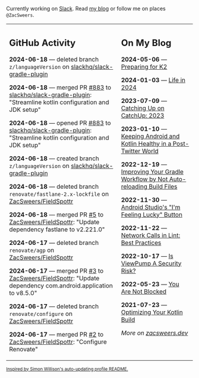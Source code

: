 Currently working on [Slack](https://slack.com/). Read [my blog](https://zacsweers.dev/) or follow me on places `@ZacSweers`.

<table><tr><td valign="top" width="60%">

## GitHub Activity
<!-- githubActivity starts -->
**2024-06-18** — deleted branch `z/languageVersion` on [slackhq/slack-gradle-plugin](https://github.com/slackhq/slack-gradle-plugin)

**2024-06-18** — merged PR [#883](https://github.com/slackhq/slack-gradle-plugin/pull/883) to [slackhq/slack-gradle-plugin](https://github.com/slackhq/slack-gradle-plugin): "Streamline kotlin configuration and JDK setup"

**2024-06-18** — opened PR [#883](https://github.com/slackhq/slack-gradle-plugin/pull/883) to [slackhq/slack-gradle-plugin](https://github.com/slackhq/slack-gradle-plugin): "Streamline kotlin configuration and JDK setup"

**2024-06-18** — created branch `z/languageVersion` on [slackhq/slack-gradle-plugin](https://github.com/slackhq/slack-gradle-plugin)

**2024-06-18** — deleted branch `renovate/fastlane-2.x-lockfile` on [ZacSweers/FieldSpottr](https://github.com/ZacSweers/FieldSpottr)

**2024-06-18** — merged PR [#5](https://github.com/ZacSweers/FieldSpottr/pull/5) to [ZacSweers/FieldSpottr](https://github.com/ZacSweers/FieldSpottr): "Update dependency fastlane to v2.221.0"

**2024-06-17** — deleted branch `renovate/agp` on [ZacSweers/FieldSpottr](https://github.com/ZacSweers/FieldSpottr)

**2024-06-17** — merged PR [#3](https://github.com/ZacSweers/FieldSpottr/pull/3) to [ZacSweers/FieldSpottr](https://github.com/ZacSweers/FieldSpottr): "Update dependency com.android.application to v8.5.0"

**2024-06-17** — deleted branch `renovate/configure` on [ZacSweers/FieldSpottr](https://github.com/ZacSweers/FieldSpottr)

**2024-06-17** — merged PR [#2](https://github.com/ZacSweers/FieldSpottr/pull/2) to [ZacSweers/FieldSpottr](https://github.com/ZacSweers/FieldSpottr): "Configure Renovate"
<!-- githubActivity ends -->
</td><td valign="top" width="40%">

## On My Blog
<!-- blog starts -->
**2024-05-06** — [Preparing for K2](https://www.zacsweers.dev/preparing-for-k2/)

**2024-01-03** — [Life in 2024](https://www.zacsweers.dev/life-in-2024/)

**2023-07-09** — [Catching Up on CatchUp: 2023](https://www.zacsweers.dev/catching-up-on-catchup-2023/)

**2023-01-10** — [Keeping Android and Kotlin Healthy in a Post-Twitter World](https://www.zacsweers.dev/keeping-android-healthy/)

**2022-12-19** — [Improving Your Gradle Workflow by Not Auto-reloading Build Files](https://www.zacsweers.dev/improving-your-workflow-by-not-auto-reloading-build-files/)

**2022-11-30** — [Android Studio's "I'm Feeling Lucky" Button](https://www.zacsweers.dev/android-studios-im-feeling-lucky-button/)

**2022-11-22** — [Network Calls in Lint: Best Practices](https://www.zacsweers.dev/network-calls-in-lint-best-practices/)

**2022-10-17** — [Is ViewPump A Security Risk?](https://www.zacsweers.dev/is-viewpump-a-security-risk/)

**2022-05-23** — [You Are Not Blocked](https://www.zacsweers.dev/you-are-not-blocked/)

**2021-07-23** — [Optimizing Your Kotlin Build](https://www.zacsweers.dev/optimizing-your-kotlin-build/)
<!-- blog ends -->
_More on [zacsweers.dev](https://zacsweers.dev/)_
</td></tr></table>

<sub><a href="https://simonwillison.net/2020/Jul/10/self-updating-profile-readme/">Inspired by Simon Willison's auto-updating profile README.</a></sub>